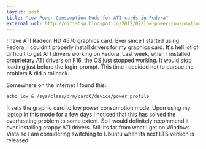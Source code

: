```yaml
---
layout: post
title: "Low Power Consumption Mode for ATI cards in Fedora"
external_url: http://nitishsp.blogspot.in/2012/02/low-power-consumption-mode-for-ati.html
---
```


I have ATI Radeon HD 4570 graphics card. Ever since I started using Fedora, I couldn't properly install drivers for my graphics card. It's hell lot of difficult to get ATI drivers working on Fedora. Last week, when I installed proprietary ATI drivers on F16, the OS just stopped working. It would stop loading just before the login-prompt. This time I decided not to pursue the problem & did a rollback.

Somewhere on the internet I found this:

    echo low & /sys/class/drm/card0/device/power_profile

It sets the graphic card to low power consumption mode. Upon using my laptop in this mode for a few days I noticed that this has solved the overheating problem to some extent. So I would definitely recommend it over installing crappy ATI drivers. Still its far from what I get on Windows Vista so I am considering switching to Ubuntu when its next LTS version is released.
